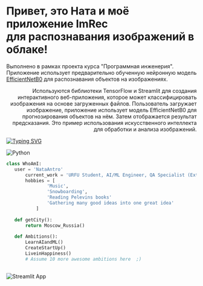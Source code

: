 # Привет, это Ната и моё приложение ImRec <br> для распознавания изображений в облаке! 

Выполнено в рамках проекта курса "Программная инженерия". Приложение использует предварительно обученную нейронную модель [EfficientNetB0](https://keras.io/api/applications/efficientnet/) для распознавания объектов на изображениях.


<div style="text-align: right"> Используются библиотеки TensorFlow и Streamlit для создания интерактивного веб-приложения, которое может классифицировать изображения на основе загруженных файлов. Пользователь загружает изображение, приложение использует модель EfficientNetB0 для прогнозирования объектов на нём. Затем отображается результат предсказания. Это пример использования искусственного интеллекта для обработки и анализа изображений.</div>
<p>

 [![Typing SVG](https://readme-typing-svg.herokuapp.com?color=%2336BCF7&lines=Efficient+Net+B0)](https://git.io/typing-svg)
 
 ![Python](https://img.shields.io/badge/python-3670A0?style=for-the-badge&logo=python&logoColor=ffdd54)

 ```python
 class WhoAmI:
 	user = 'NataAntro'
		current_work = 'URFU Student, AI/ML Engineer, QA Specialist (Extyl-pro.ru), Metaverse Researcher, Digital artist'
		hobbies = [
				'Music',
				'Snowboarding',
				'Reading Pelevins books'
				'Gathering many good ideas into one great idea'
			]
	
	def getCity():
		return Moscow_Russia()
	
	def Ambitions():
		LearnAIandML()
		CreateStartUp()
		LiveinHappiness()
		# Assume 10 more awesome ambitions here  ;)
	
 ```


![Streamlit App](https://static.streamlit.io/badges/streamlit_badge_black_white.svg)

